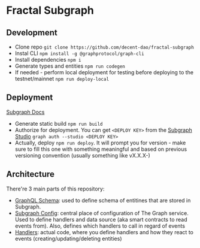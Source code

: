# Fractal Subgraph

## Development

- Clone repo 
  `git clone https://github.com/decent-dao/fractal-subgraph`
- Instal CLI
  `npm install -g @graphprotocol/graph-cli`
- Install dependencies
  `npm i`
- Generate types and entities
  `npm run codegen`
- If needed - perform local deployment for testing before deploying to the testnet/mainnet
  `npm run deploy-local`

## Deployment
[Subgraph Docs](https://thegraph.com/docs/en/deploying/deploying-a-subgraph-to-studio/)

- Generate static build
  `npm run build`
- Authorize for deployment. You can get `<DEPLOY KEY>` from the [Subgraph Studio](https://thegraph.com/studio/subgraph/fractal-test/)
  `graph auth --studio <DEPLOY KEY>`
- Actually, deploy
  `npm run deploy`. It will prompt you for version - make sure to fill this one with something meaningful and based on previous versioning convention (usually something like vX.X.X-<patch-name>)

## Architecture

There're 3 main parts of this repository:
- [GraphQL Schema](./schema.graphql): used to define schema of entitines that are stored in Subgraph.
- [Subgraph Config](./subgraph.yaml): central place of configuration of The Graph service. Used to define handlers and data source (aka smart contracts to read events from). Also, defines which handlers to call in regard of events
- [Handlers](./src): actual code, where you define handlers and how they react to events (creating/updating/deleting entities)